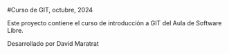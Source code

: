 
#Curso de GIT, octubre, 2024

Este proyecto contiene el curso de introducción a GIT del Aula de Software Libre.

Desarrollado por David Maratrat
